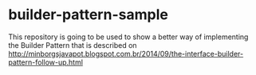 builder-pattern-sample
======================

This repository is going to be used to show a better way of implementing the Builder Pattern that is described on http://minborgsjavapot.blogspot.com.br/2014/09/the-interface-builder-pattern-follow-up.html
